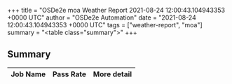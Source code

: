 +++
title = "OSDe2e moa Weather Report 2021-08-24 12:00:43.104943353 +0000 UTC"
author = "OSDe2e Automation"
date = "2021-08-24 12:00:43.104943353 +0000 UTC"
tags = ["weather-report", "moa"]
summary = "<table class=\"summary\"></table>"
+++
## Summary

| Job Name | Pass Rate | More detail |
|----------|-----------|-------------|




